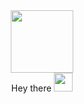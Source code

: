 <div id="header" align="center">
  <img src="https://media.giphy.com/media/M9gbBd9nbDrOTu1Mqx/giphy.gif" width="100"/>
</div>
<div id="header" align="center"> Hey there
  <img src="https://media.giphy.com/media/hvRJCLFzcasrR4ia7z/giphy.gif" width="30"/>
  </div>
